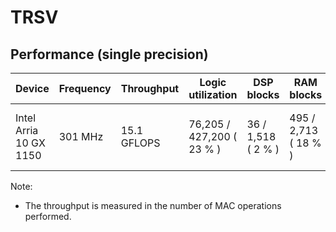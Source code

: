 # TRSV

## Performance (single precision)

| Device | Frequency | Throughput | Logic utilization | DSP blocks | RAM blocks | Efficiency | Matrix and vector Size | Device compiler |
| ------ | --------- | ---------- | ----------------- | ---------- | ---------- | -----------| ----------- | --------------- |
| Intel Arria 10 GX 1150 | 301 MHz | 15.1 GFLOPS | 76,205 / 427,200 ( 23 % ) | 36 / 1,518 ( 2 % ) | 495 / 2,713 ( 18 % ) | 89 % DDR efficiency | A(16K,16K) * X(16K)  | aoc 19.4.0 (on s001-n137) |

Note: 
- The throughput is measured in the number of MAC operations performed.
